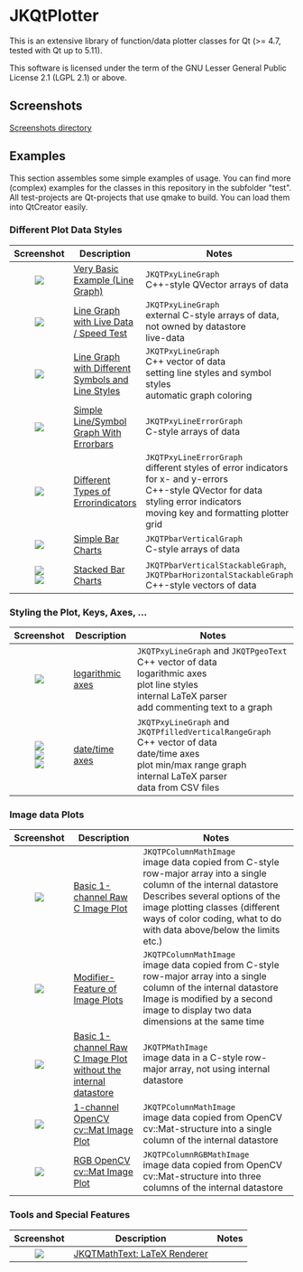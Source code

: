 # JKQtPlotter
This is an extensive library of function/data plotter classes for Qt (>= 4.7, tested with Qt up to 5.11).

This software is licensed under the term of the GNU Lesser General Public License 2.1 
(LGPL 2.1) or above. 

## Screenshots
[Screenshots directory](https://github.com/jkriege2/JKQtPlotter/tree/master/screenshots)


## Examples
This section assembles some simple examples of usage. 
You can find more (complex) examples for the classes in this repository in the subfolder "test". 
All test-projects are Qt-projects that use qmake to build. You can load them into QtCreator easily.

### Different Plot Data Styles

| Screenshot    | Description   | Notes         |
|:-------------:| ------------- | ------------- |
| [![](https://raw.githubusercontent.com/jkriege2/JKQtPlotter/master/screenshots/jkqtplotter_simpletest1_small.png)](https://github.com/jkriege2/JKQtPlotter/tree/master/test/jkqtplotter_simpletest) | [Very Basic Example (Line Graph)](https://github.com/jkriege2/JKQtPlotter/tree/master/test/jkqtplotter_simpletest) | `JKQTPxyLineGraph`<br/>C++-style QVector arrays of data |
| [![](https://raw.githubusercontent.com/jkriege2/JKQtPlotter/master/screenshots/jkqtplotter_simpletest_speed_small.png)](https://github.com/jkriege2/JKQtPlotter/tree/master/test/jkqtplotter_simpletest_speed) | [Line Graph with Live Data / Speed Test](https://github.com/jkriege2/JKQtPlotter/tree/master/test/jkqtplotter_simpletest_speed) | `JKQTPxyLineGraph`<br/>external C-style arrays of data, not owned by datastore<br/>live-data |
| [![](https://raw.githubusercontent.com/jkriege2/JKQtPlotter/master/screenshots/jkqtplotter_simpletest_symbols_and_styles_small.png)](https://github.com/jkriege2/JKQtPlotter/tree/master/test/jkqtplotter_simpletest_symbols_and_styles) | [Line Graph with Different Symbols and Line Styles](https://github.com/jkriege2/JKQtPlotter/tree/master/test/jkqtplotter_simpletest_symbols_and_styles) | `JKQTPxyLineGraph`<br/>C++ vector of data<br/>setting line styles and symbol styles<br/>automatic graph coloring |
| [![](https://raw.githubusercontent.com/jkriege2/JKQtPlotter/master/screenshots/jkqtplotter_simpletest_symbols_and_errors_small.png)](https://github.com/jkriege2/JKQtPlotter/tree/master/test/jkqtplotter_simpletest_symbols_and_errors) | [Simple Line/Symbol Graph With Errorbars](https://github.com/jkriege2/JKQtPlotter/tree/master/test/jkqtplotter_simpletest_symbols_and_errors) | `JKQTPxyLineErrorGraph`<br/>C-style arrays of data |
| [![](https://raw.githubusercontent.com/jkriege2/JKQtPlotter/master/screenshots/jkqtplotter_simpletest_errorbarstyles_small.png)](https://github.com/jkriege2/JKQtPlotter/tree/master/test/jkqtplotter_simpletest_errorbarstyles) | [Different Types of Errorindicators](https://github.com/jkriege2/JKQtPlotter/tree/master/test/jkqtplotter_simpletest_errorbarstyles) | `JKQTPxyLineErrorGraph`<br/>different styles of error indicators for x- and y-errors<br>C++-style QVector for data<br/>styling error indicators<br/>moving key and formatting plotter grid |
| [![](https://raw.githubusercontent.com/jkriege2/JKQtPlotter/master/screenshots/jkqtplotter_simpletest_barchart_small.png)](https://github.com/jkriege2/JKQtPlotter/tree/master/test/jkqtplotter_simpletest_barchart) | [Simple Bar Charts](https://github.com/jkriege2/JKQtPlotter/tree/master/test/jkqtplotter_simpletest_barchart) | `JKQTPbarVerticalGraph`<br/>C-style arrays of data |
| [![](https://raw.githubusercontent.com/jkriege2/JKQtPlotter/master/screenshots/JKQTPbarVerticalGraphStacked_small.png)<br>![](https://raw.githubusercontent.com/jkriege2/JKQtPlotter/master/screenshots/JKQTPbarHorizontalGraphStacked_small.png)](https://github.com/jkriege2/JKQtPlotter/tree/master/test/jkqtplotter_simpletest_stackedbars) | [Stacked Bar Charts](https://github.com/jkriege2/JKQtPlotter/tree/master/test/jkqtplotter_simpletest_stackedbars) | `JKQTPbarVerticalStackableGraph`, `JKQTPbarHorizontalStackableGraph`<br/>C++-style vectors of data |

### Styling the Plot, Keys, Axes, ...

| Screenshot    | Description   | Notes         |
|:-------------:| ------------- | ------------- |
| [![](https://raw.githubusercontent.com/jkriege2/JKQtPlotter/master/screenshots/jkqtplotter_simpletest_logaxes_small.png)](https://github.com/jkriege2/JKQtPlotter/tree/master/test/jkqtplotter_simpletest_logaxes) | [logarithmic axes](https://github.com/jkriege2/JKQtPlotter/tree/master/test/jkqtplotter_simpletest_logaxes) | `JKQTPxyLineGraph` and `JKQTPgeoText`<br/>C++ vector of data<br/>logarithmic axes<br/>plot line styles<br/>internal LaTeX parser<br/>add commenting text to a graph |
| [![](https://raw.githubusercontent.com/jkriege2/JKQtPlotter/master/screenshots/jkqtplotter_simpletest_dateaxes_small.png)<br>![](https://raw.githubusercontent.com/jkriege2/JKQtPlotter/master/screenshots/jkqtplotter_simpletest_dateaxes_dates_small.png)<br>![](https://raw.githubusercontent.com/jkriege2/JKQtPlotter/master/screenshots/jkqtplotter_simpletest_dateaxes_timeaxis_small.png)](https://github.com/jkriege2/JKQtPlotter/tree/master/test/jkqtplotter_simpletest_dateaxes) | [date/time axes](https://github.com/jkriege2/JKQtPlotter/tree/master/test/jkqtplotter_simpletest_dateaxes) | `JKQTPxyLineGraph` and `JKQTPfilledVerticalRangeGraph`<br/>C++ vector of data<br/>date/time axes<br/>plot min/max range graph<br/>internal LaTeX parser<br/>data from CSV files |


### Image data Plots

| Screenshot    | Description   | Notes         |
|:-------------:| ------------- | ------------- |
| [![](https://raw.githubusercontent.com/jkriege2/JKQtPlotter/master/screenshots/jkqtplotter_simpletest_imageplot_small.png)](https://github.com/jkriege2/JKQtPlotter/tree/master/test/jkqtplotter_simpletest_imageplot) | [Basic 1-channel Raw C Image Plot](https://github.com/jkriege2/JKQtPlotter/tree/master/test/jkqtplotter_simpletest_imageplot) | `JKQTPColumnMathImage`<br/>image data copied from C-style row-major array into a single column of the internal datastore<br>Describes several options of the image plotting classes (different ways of color coding, what to do with data above/below the limits etc.) |
| [![](https://raw.githubusercontent.com/jkriege2/JKQtPlotter/master/screenshots/jkqtplotter_simpletest_imageplot_modifier_small.png)](https://github.com/jkriege2/JKQtPlotter/tree/master/test/jkqtplotter_simpletest_imageplot_modifier) | [Modifier-Feature of Image Plots](https://github.com/jkriege2/JKQtPlotter/tree/master/test/jkqtplotter_simpletest_imageplot_modifier) | `JKQTPColumnMathImage`<br/>image data copied from C-style row-major array into a single column of the internal datastore<br>Image is modified by a second image to display two data dimensions at the same time |
| [![](https://raw.githubusercontent.com/jkriege2/JKQtPlotter/master/screenshots/jkqtplotter_simpletest_imageplot_nodatastore_small.png)](https://github.com/jkriege2/JKQtPlotter/tree/master/test/jkqtplotter_simpletest_imageplot_nodatastore) | [Basic 1-channel Raw C Image Plot<br>without the internal datastore](https://github.com/jkriege2/JKQtPlotter/tree/master/test/jkqtplotter_simpletest_imageplot_nodatastore) | `JKQTPMathImage`<br/>image data in a C-style row-major array, not using internal datastore |
| [![](https://raw.githubusercontent.com/jkriege2/JKQtPlotter/master/screenshots/jkqtplotter_simpletest_imageplot_opencv_small.png)](https://github.com/jkriege2/JKQtPlotter/tree/master/test/jkqtplotter_simpletest_imageplot_opencv) | [1-channel OpenCV cv::Mat Image Plot](https://github.com/jkriege2/JKQtPlotter/tree/master/test/jkqtplotter_simpletest_imageplot_opencv) | `JKQTPColumnMathImage`<br/>image data copied from OpenCV cv::Mat-structure into a single column of the internal datastore |
| [![](https://raw.githubusercontent.com/jkriege2/JKQtPlotter/master/screenshots/jkqtplotter_simpletest_rgbimageplot_opencv_small.png)](https://github.com/jkriege2/JKQtPlotter/tree/master/test/jkqtplotter_simpletest_rgbimageplot_opencv) | [RGB OpenCV cv::Mat Image Plot](https://github.com/jkriege2/JKQtPlotter/tree/master/test/jkqtplotter_simpletest_rgbimageplot_opencv) | `JKQTPColumnRGBMathImage`<br/>image data copied from OpenCV cv::Mat-structure into three columns of the internal datastore |

### Tools and Special Features

| Screenshot    | Description   | Notes         |
|:-------------:| ------------- | ------------- |
| [![](https://raw.githubusercontent.com/jkriege2/JKQtPlotter/master/screenshots/jkqtmathtext_simpletest_small.png)](https://github.com/jkriege2/JKQtPlotter/tree/master/test/jkqtmathtext_simpletest) | [JKQTMathText: LaTeX Renderer](https://github.com/jkriege2/JKQtPlotter/tree/master/test/jkqtmathtext_simpletest) |  |
